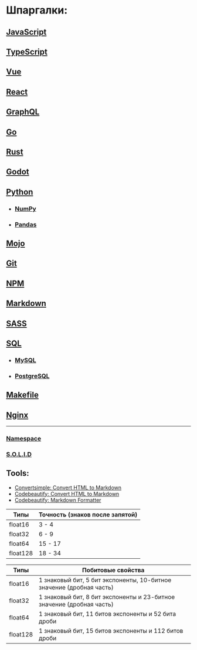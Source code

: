 # Шпаргалки:

## [JavaScript](javascript)

## [TypeScript](typescript)

## [Vue](vue)

## [React](react)

## [GraphQL](graphql)

## [Go](go)

## [Rust](rust)

## [Godot](godot)

## [Python](python)

- ### [NumPy](numpy)
- ### [Pandas](pandas)

## [Mojo](mojo)

## [Git](git)

## [NPM](npm)

## [Markdown](markdown)

## [SASS](sass)

## [SQL](sql)

- ### [MySQL](mysql)
- ### [PostgreSQL](postgresql)

## [Makefile](makefile)

## [Nginx](nginx)

---

### [Namespace](namespace.md)

### [S.O.L.I.D](solid.md)

## Tools:

- [Convertsimple: Convert HTML to Markdown](https://www.convertsimple.com/convert-html-to-markdown)
- [Codebeautify: Convert HTML to Markdown](https://codebeautify.org/html-to-markdown)
- [Codebeautify: Markdown Formatter](https://codebeautify.org/markdown-formatter)

| Типы     | Точность (знаков после запятой) |
|----------|---------------------------------|
| float16  | 3 - 4                           |
| float32  | 6 - 9                           |
| float64  | 15 - 17                         |
| float128 | 18 - 34                         |

| Типы     | Побитовые свойства                                                    |
|----------|-----------------------------------------------------------------------|
| float16  | 1 знаковый бит, 5 бит экспоненты, 10-битное значение (дробная часть)  |
| float32  | 1 знаковый бит, 8 бит экспоненты и 23-битное значение (дробная часть) |
| float64  | 1 знаковый бит, 11 битов экспоненты и 52 бита дроби                   |
| float128 | 1 знаковый бит, 15 битов экспоненты и 112 битов дроби                 |
